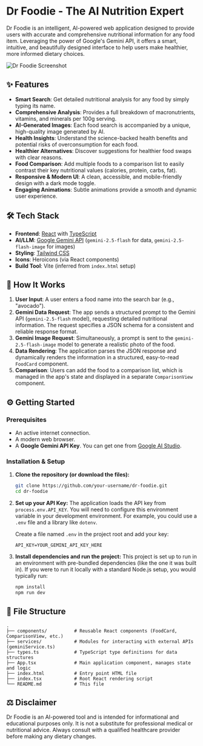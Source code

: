 # Dr Foodie - The AI Nutrition Expert

Dr Foodie is an intelligent, AI-powered web application designed to provide users with accurate and comprehensive nutritional information for any food item. Leveraging the power of Google's Gemini API, it offers a smart, intuitive, and beautifully designed interface to help users make healthier, more informed dietary choices.

![Dr Foodie Screenshot](https://storage.googleapis.com/aistudio-hosting/workspace-storage/e0b19231-3c58-45e0-811e-08709559c55b/dr-foodie-screenshot.png)

## ✨ Features

- **Smart Search**: Get detailed nutritional analysis for any food by simply typing its name.
- **Comprehensive Analysis**: Provides a full breakdown of macronutrients, vitamins, and minerals per 100g serving.
- **AI-Generated Images**: Each food search is accompanied by a unique, high-quality image generated by AI.
- **Health Insights**: Understand the science-backed health benefits and potential risks of overconsumption for each food.
- **Healthier Alternatives**: Discover suggestions for healthier food swaps with clear reasons.
- **Food Comparison**: Add multiple foods to a comparison list to easily contrast their key nutritional values (calories, protein, carbs, fat).
- **Responsive & Modern UI**: A clean, accessible, and mobile-friendly design with a dark mode toggle.
- **Engaging Animations**: Subtle animations provide a smooth and dynamic user experience.

## 🛠️ Tech Stack

- **Frontend**: [React](https://react.dev/) with [TypeScript](https://www.typescriptlang.org/)
- **AI/LLM**: [Google Gemini API](https://ai.google.dev/) (`gemini-2.5-flash` for data, `gemini-2.5-flash-image` for images)
- **Styling**: [Tailwind CSS](https://tailwindcss.com/)
- **Icons**: Heroicons (via React components)
- **Build Tool**: Vite (inferred from `index.html` setup)

## 🚀 How It Works

1.  **User Input**: A user enters a food name into the search bar (e.g., "avocado").
2.  **Gemini Data Request**: The app sends a structured prompt to the Gemini API (`gemini-2.5-flash` model), requesting detailed nutritional information. The request specifies a JSON schema for a consistent and reliable response format.
3.  **Gemini Image Request**: Simultaneously, a prompt is sent to the `gemini-2.5-flash-image` model to generate a realistic photo of the food.
4.  **Data Rendering**: The application parses the JSON response and dynamically renders the information in a structured, easy-to-read `FoodCard` component.
5.  **Comparison**: Users can add the food to a comparison list, which is managed in the app's state and displayed in a separate `ComparisonView` component.

## ⚙️ Getting Started

### Prerequisites

- An active internet connection.
- A modern web browser.
- A **Google Gemini API Key**. You can get one from [Google AI Studio](https://aistudio.google.com/).

### Installation & Setup

1.  **Clone the repository (or download the files):**
    ```bash
    git clone https://github.com/your-username/dr-foodie.git
    cd dr-foodie
    ```

2.  **Set up your API Key:**
    The application loads the API key from `process.env.API_KEY`. You will need to configure this environment variable in your development environment. For example, you could use a `.env` file and a library like `dotenv`.

    Create a file named `.env` in the project root and add your key:
    ```
    API_KEY=YOUR_GEMINI_API_KEY_HERE
    ```

3.  **Install dependencies and run the project:**
    This project is set up to run in an environment with pre-bundled dependencies (like the one it was built in). If you were to run it locally with a standard Node.js setup, you would typically run:
    ```bash
    npm install
    npm run dev
    ```

## 📂 File Structure

```
.
├── components/          # Reusable React components (FoodCard, ComparisonView, etc.)
├── services/            # Modules for interacting with external APIs (geminiService.ts)
├── types.ts             # TypeScript type definitions for data structures
├── App.tsx              # Main application component, manages state and logic
├── index.html           # Entry point HTML file
├── index.tsx            # Root React rendering script
└── README.md            # This file
```

## ⚖️ Disclaimer

Dr Foodie is an AI-powered tool and is intended for informational and educational purposes only. It is not a substitute for professional medical or nutritional advice. Always consult with a qualified healthcare provider before making any dietary changes.
